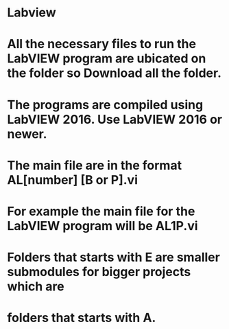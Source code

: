 # Labview
# All the necessary files to run the LabVIEW program are ubicated on the folder so Download all the folder. 
# The programs are compiled using LabVIEW 2016. Use LabVIEW 2016 or newer.
# The main file are in the format AL[number] [B or P].vi
# For example the main file for the LabVIEW program will be AL1P.vi

# Folders that starts with E are smaller submodules for bigger projects which are
# folders that starts with A.
